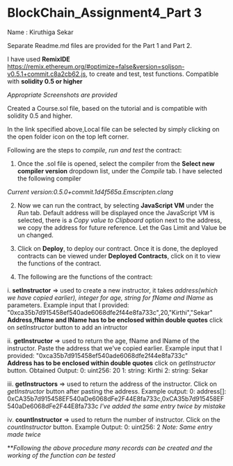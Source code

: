 # BlockChain_Assignment4_Part 3

Name : Kiruthiga Sekar

Separate Readme.md files are provided for the Part 1 and Part 2.

I have used **RemixIDE** https://remix.ethereum.org/#optimize=false&version=soljson-v0.5.1+commit.c8a2cb62.js, to create and test, test functions.
Compatible with **solidity 0.5 or higher**

_*Appropriate Screenshots are provided*_ 

Created a Course.sol file, based on the tutorial and is compatible with solidity 0.5 and higher.

In the link specified above,Local file can be selected by simply clicking on the open folder icon on the top left corner.


Following are the steps to *compile, run and test* the contract:

1. Once the .sol file is opened, select the compiler from the **Select new compiler version** dropdown list, under the *Compile* tab. I have selected the following compiler 

*Current version:0.5.0+commit.1d4f565a.Emscripten.clang*

2. Now we can run the contract, by selecting **JavaScript VM** under the *Run* tab. Default address will be displayed once the JavaScript VM is selected, there is a *Copy value to Clipboard* option next to the address, we copy the address for future reference. Let the Gas Limit and Value be un changed.

3. Click on **Deploy**, to deploy our contract. Once it is done, the deployed contracts can be viewed under **Deployed Contracts**, click on it to view the functions of the contract.

4. The following are the functions of the contract:

i. **setInstructor** => used to create a new instructor, it takes *address(which we have copied earlier), integer for age, string for fName and lName* as parameters. Example input that I provided: 
    "0xca35b7d915458ef540ade6068dfe2f44e8fa733c",20,"Kirthi","Sekar"  
    **Address,fName and lName has to be enclosed within double quotes**
click on *setInstructor* button to add an intructor
    
ii. **getInstructor** => used to return the age, fName and lName of the instructor. Paste the address that we've copied earlier. Example input that I provided:
    "0xca35b7d915458ef540ade6068dfe2f44e8fa733c"  
    **Address has to be enclosed within double quotes**
click on *getInstructor* button. Obtained Output:
    0: uint256: 20
    1: string: Kirthi
    2: string: Sekar
    
iii. **getInstructors** => used to return the address of the instructor. Click on *getInstructor* button after pasting the address. Example output:
    0: address[]: 0xCA35b7d915458EF540aDe6068dFe2F44E8fa733c,0xCA35b7d915458EF540aDe6068dFe2F44E8fa733c
    *I've added the same entry twice by mistake*
    
iv. **countInstructor** => used to return the number of instructor. Click on the *countInstructor* button. Example Output:
    0: uint256: 2 *Note: Same entry made twice*
   
***Following the above procedure many records can be created and the working of the function can be tested*
